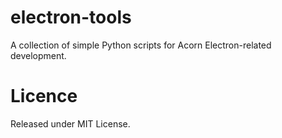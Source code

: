 # electron-tools

A collection of simple Python scripts for Acorn Electron-related development.

# Licence

Released under MIT License.

